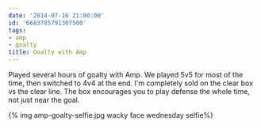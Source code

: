 ```yaml
---
date: '2014-07-16 21:00:00'
id: '6683785791307500'
tags:
- amp
- goalty
title: Goalty with Amp
---
```


Played several hours of goalty with Amp. We played 5v5 for most of the time, then switched to 4v4 at the end. I'm completely sold on the clear box vs the clear line. The box encourages you to play defense the whole time, not just near the goal.

{% img amp-goalty-selfie.jpg wacky face wednesday selfie%}
